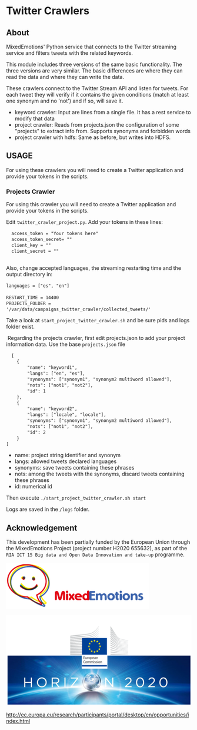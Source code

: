 # Twitter Crawlers
## About

MixedEmotions' Python service that connects to the Twitter streaming service and filters tweets with the related keywords.

This module includes three versions of the same basic functionality. The three versions are very similar. The basic differences are where they can read the data and where they can write the data.

These crawlers connect to the Twitter Stream API and listen for tweets. For each tweet they will verify if it contains the given conditions (match at least one synonym and no 'not') and if so, will save it.

* keyword crawler: Input are lines from a single file. It has a rest service to modify that data
* project crawler: Reads from projects.json the configuration of some "projects" to extract info from. Supports synonyms and forbidden words
* project crawler with hdfs: Same as before, but writes into HDFS.

## USAGE

For using these crawlers you will need to create a Twitter application and provide your tokens in the scripts.

### Projects Crawler

For using this crawler you will need to create a Twitter application and provide your tokens in the scripts. 

Edit `twitter_crawler_project.py`. Add your tokens in these lines:
```
  access_token = "Your tokens here"
  access_token_secret= ""
  client_key = ""
  client_secret = ""
  
  ```
  Also, change accepted languages, the streaming restarting time and the output directory in:
```
languages = ["es", "en"]

RESTART_TIME = 14400
PROJECTS_FOLDER = '/var/data/campaigns_twitter_crawler/collected_tweets/'
```

Take a look at `start_project_twitter_crawler.sh` and be sure pids and logs folder exist.
  
  
  
  Regarding the projects crawler, first edit projects.json to add your project information data. Use the base `projects.json` file
```
  [
    {
        "name": "keyword1",
        "langs": ["en", "es"],
        "synonyms": ["synonym1", "synonym2 multiword allowed"],
        "nots": ["not1", "not2"],
        "id": 1
    },
    {
        "name": "keyword2",
        "langs": ["locale", "locale"],
        "synonyms": ["synonym1", "synonym2 multiword allowed"],
        "nots": ["not1", "not2"],
        "id": 2
    }
]
```
* name: project string identifier and synonym
* langs: allowed tweets declared languages
* synonyms: save tweets containing these phrases
* nots: among the tweets with the synonyms, discard tweets containing these phrases
* id: numerical id

Then execute `./start_project_twitter_crawler.sh start`

Logs are saved in the `/logs` folder.

## Acknowledgement

This development has been partially funded by the European Union through the MixedEmotions Project (project number H2020 655632), as part of the `RIA ICT 15 Big data and Open Data Innovation and take-up` programme.

![MixedEmotions](https://raw.githubusercontent.com/MixedEmotions/MixedEmotions/master/img/me.png) 

![EU](https://raw.githubusercontent.com/MixedEmotions/MixedEmotions/master/img/H2020-Web.png)

 http://ec.europa.eu/research/participants/portal/desktop/en/opportunities/index.html
